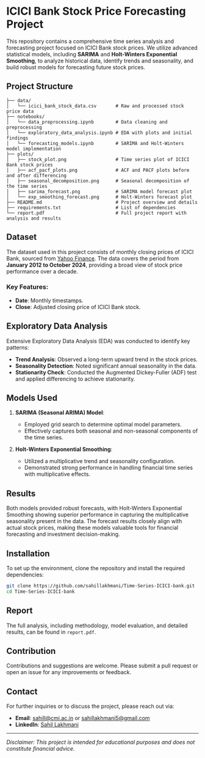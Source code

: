 
# ICICI Bank Stock Price Forecasting Project

This repository contains a comprehensive time series analysis and forecasting project focused on ICICI Bank stock prices. We utilize advanced statistical models, including **SARIMA** and **Holt-Winters Exponential Smoothing**, to analyze historical data, identify trends and seasonality, and build robust models for forecasting future stock prices.

## Project Structure

```
├── data/
│   └── icici_bank_stock_data.csv       # Raw and processed stock price data
├── notebooks/
│   └── data_preprocessing.ipynb        # Data cleaning and preprocessing
│   └── exploratory_data_analysis.ipynb # EDA with plots and initial findings
│   └── forecasting_models.ipynb        # SARIMA and Holt-Winters model implementation
├── plots/
│   ├── stock_plot.png                  # Time series plot of ICICI Bank stock prices
│   ├── acf_pacf_plots.png              # ACF and PACF plots before and after differencing
│   ├── seasonal_decomposition.png      # Seasonal decomposition of the time series
│   ├── sarima_forecast.png             # SARIMA model forecast plot
│   └── exp_smoothing_forecast.png      # Holt-Winters forecast plot
├── README.md                           # Project overview and details
├── requirements.txt                    # List of dependencies
└── report.pdf                          # Full project report with analysis and results
```

## Dataset

The dataset used in this project consists of monthly closing prices of ICICI Bank, sourced from [Yahoo Finance](https://finance.yahoo.com/quote/ICICIBANK.NS/). The data covers the period from **January 2012 to October 2024**, providing a broad view of stock price performance over a decade.

### Key Features:
- **Date**: Monthly timestamps.
- **Close**: Adjusted closing price of ICICI Bank stock.

## Exploratory Data Analysis

Extensive Exploratory Data Analysis (EDA) was conducted to identify key patterns:
- **Trend Analysis**: Observed a long-term upward trend in the stock prices.
- **Seasonality Detection**: Noted significant annual seasonality in the data.
- **Stationarity Check**: Conducted the Augmented Dickey-Fuller (ADF) test and applied differencing to achieve stationarity.

## Models Used

1. **SARIMA (Seasonal ARIMA) Model**:
   - Employed grid search to determine optimal model parameters.
   - Effectively captures both seasonal and non-seasonal components of the time series.

2. **Holt-Winters Exponential Smoothing**:
   - Utilized a multiplicative trend and seasonality configuration.
   - Demonstrated strong performance in handling financial time series with multiplicative effects.

## Results

Both models provided robust forecasts, with Holt-Winters Exponential Smoothing showing superior performance in capturing the multiplicative seasonality present in the data. The forecast results closely align with actual stock prices, making these models valuable tools for financial forecasting and investment decision-making.

## Installation

To set up the environment, clone the repository and install the required dependencies:

```bash
git clone https://github.com/sahillakhmani/Time-Series-ICICI-bank.git
cd Time-Series-ICICI-bank
```

## Report

The full analysis, including methodology, model evaluation, and detailed results, can be found in `report.pdf`.

## Contribution

Contributions and suggestions are welcome. Please submit a pull request or open an issue for any improvements or feedback.

## Contact

For further inquiries or to discuss the project, please reach out via:
- **Email**: sahill@cmi.ac.in or sahillakhmani5@gmail.com
- **LinkedIn**: [Sahil Lakhmani](https://www.linkedin.com/in/sahil-lakhmani/)

---

*Disclaimer: This project is intended for educational purposes and does not constitute financial advice.*
